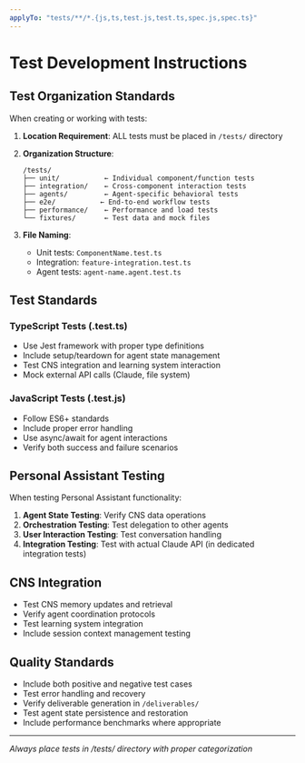 ```yaml
---
applyTo: "tests/**/*.{js,ts,test.js,test.ts,spec.js,spec.ts}"
---
```


# Test Development Instructions

## Test Organization Standards

When creating or working with tests:

1. **Location Requirement**: ALL tests must be placed in `/tests/` directory
2. **Organization Structure**:
   ```
   /tests/
   ├── unit/           ← Individual component/function tests
   ├── integration/    ← Cross-component interaction tests
   ├── agents/         ← Agent-specific behavioral tests
   ├── e2e/           ← End-to-end workflow tests
   ├── performance/    ← Performance and load tests
   └── fixtures/       ← Test data and mock files
   ```

3. **File Naming**: 
   - Unit tests: `ComponentName.test.ts`
   - Integration: `feature-integration.test.ts`
   - Agent tests: `agent-name.agent.test.ts`

## Test Standards

### TypeScript Tests (.test.ts)
- Use Jest framework with proper type definitions
- Include setup/teardown for agent state management
- Test CNS integration and learning system interaction
- Mock external API calls (Claude, file system)

### JavaScript Tests (.test.js)
- Follow ES6+ standards
- Include proper error handling
- Use async/await for agent interactions
- Verify both success and failure scenarios

## Personal Assistant Testing

When testing Personal Assistant functionality:

1. **Agent State Testing**: Verify CNS data operations
2. **Orchestration Testing**: Test delegation to other agents
3. **User Interaction Testing**: Test conversation handling
4. **Integration Testing**: Test with actual Claude API (in dedicated integration tests)

## CNS Integration

- Test CNS memory updates and retrieval
- Verify agent coordination protocols
- Test learning system integration
- Include session context management testing

## Quality Standards

- Include both positive and negative test cases
- Test error handling and recovery
- Verify deliverable generation in `/deliverables/`
- Test agent state persistence and restoration
- Include performance benchmarks where appropriate

---
*Always place tests in /tests/ directory with proper categorization*
